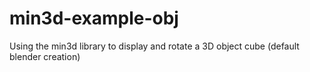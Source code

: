 min3d-example-obj
=================

Using the min3d library to display and rotate a 3D object cube (default blender creation)
